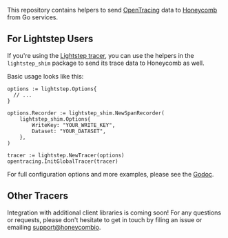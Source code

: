 This repository contains helpers to send [OpenTracing](http://opentracing.io/)
data to [Honeycomb](https://honeycomb.io) from Go services.

## For Lightstep Users

If you're using the [Lightstep tracer](https://github.com/lightstep/lightstep-tracer-go),
you can use the helpers in the `lightstep_shim` package to send its trace data to
Honeycomb as well.

Basic usage looks like this:

```
options := lightstep.Options{
  // ...
}

options.Recorder := lightstep_shim.NewSpanRecorder(
    lightstep_shim.Options{
        WriteKey: "YOUR_WRITE_KEY",
        Dataset: "YOUR_DATASET",
    },
)

tracer := lightstep.NewTracer(options)
opentracing.InitGlobalTracer(tracer)
```

For full configuration options and more examples, please see the
[Godoc](https://godoc.org/github.com/honeycombio/honeycomb-opentracing-go/lightstep_shim).

## Other Tracers

Integration with additional client libraries is coming soon! For any questions
or requests, please don't hesitate to get in touch by filing an issue or
emailing [support@honeycombio](mailto:support@honeycomb.io).
